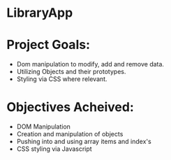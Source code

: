 # LibraryApp

# Project Goals:
- Dom manipulation to modify, add and remove data.
- Utilizing Objects and their prototypes.
- Styling via CSS where relevant.

# Objectives Acheived:
- DOM Manipulation
- Creation and manipulation of objects
- Pushing into and using array items and index's
- CSS styling via Javascript